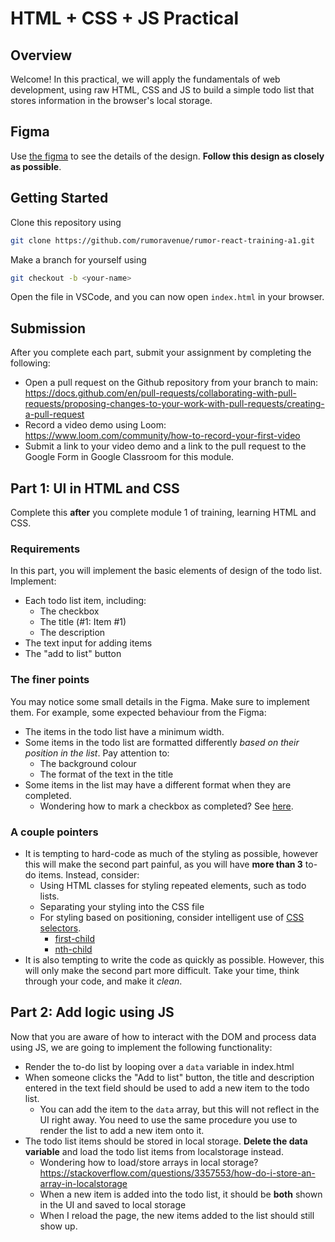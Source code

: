 # HTML + CSS + JS Practical

## Overview
Welcome! In this practical, we will apply the fundamentals of web development, using raw HTML, CSS and JS to build a simple todo list that stores information in the browser's local storage. 

##  Figma
Use [the figma](https://www.figma.com/file/jgwwR5Tdwd1JZOMKVPAGDN/React-Practicals?type=design&node-id=0%3A1&mode=dev&t=NF7A08PfE4qFjCcP-1) to see the details of the design. **Follow this design as closely as possible**. 

## Getting Started 

Clone this repository using 
```bash
git clone https://github.com/rumoravenue/rumor-react-training-a1.git
```

Make a branch for yourself using
```bash
git checkout -b <your-name>
```

Open the file in VSCode, and you can now open `index.html` in your browser. 

## Submission
After you complete each part, submit your assignment by completing the following:
- Open a pull request on the Github repository from your branch to main: https://docs.github.com/en/pull-requests/collaborating-with-pull-requests/proposing-changes-to-your-work-with-pull-requests/creating-a-pull-request 
- Record a video demo using Loom: https://www.loom.com/community/how-to-record-your-first-video
- Submit a link to your video demo and a link to the pull request to the Google Form in Google Classroom for this module. 

## Part 1: UI in HTML and CSS
Complete this **after** you complete module 1 of training, learning HTML and CSS. 

### Requirements

In this part, you will implement the basic elements of design of the todo list. Implement:
- Each todo list item, including:
  - The checkbox
  - The title (#1: Item #1)
  - The description
- The text input for adding items
- The "add to list" button

### The finer points
You may notice some small details in the Figma. Make sure to implement them. For example, some expected behaviour from the Figma:
- The items in the todo list have a minimum width.
- Some items in the todo list are formatted differently _based on their position in the list_. Pay attention to:
  - The background colour
  - The format of the text in the title
- Some items in the list may have a different format when they are completed. 
  - Wondering how to mark a checkbox as completed? See [here](https://www.w3schools.com/tags/att_input_checked.asp).

### A couple pointers
- It is tempting to hard-code as much of the styling as possible, however this will make the second part painful, as you will have **more than 3** to-do items. Instead, consider:
  - Using HTML classes for styling repeated elements, such as todo lists.
  - Separating your styling into the CSS file 
  - For styling based on positioning, consider intelligent use of [CSS selectors](https://www.w3schools.com/cssref/css_selectors.php). 
    - [first-child](https://developer.mozilla.org/en-US/docs/Web/CSS/:first-child)
    - [nth-child](https://www.w3schools.com/cssref/sel_nth-child.php)
- It is also tempting to write the code as quickly as possible. However, this will only make the second part more difficult. Take your time, think through your code, and make it _clean_. 

## Part 2: Add logic using JS

Now that you are aware of how to interact with the DOM and process data using JS, we are going to implement the following functionality:

- Render the to-do list by looping over a `data` variable in index.html
- When someone clicks the "Add to list" button, the title and description entered in the text field should be used to add a new item to the todo list.
  - You can add the item to the `data` array, but this will not reflect in the UI right away. You need to use the same procedure you use to render the list to add a new item onto it.
- The todo list items should be stored in local storage. **Delete the data variable** and load the todo list items from localstorage instead. 
  - Wondering how to load/store arrays in local storage? https://stackoverflow.com/questions/3357553/how-do-i-store-an-array-in-localstorage 
  - When a new item is added into the todo list, it should be **both** shown in the UI and saved to local storage
  - When I reload the page, the new items added to the list should still show up.